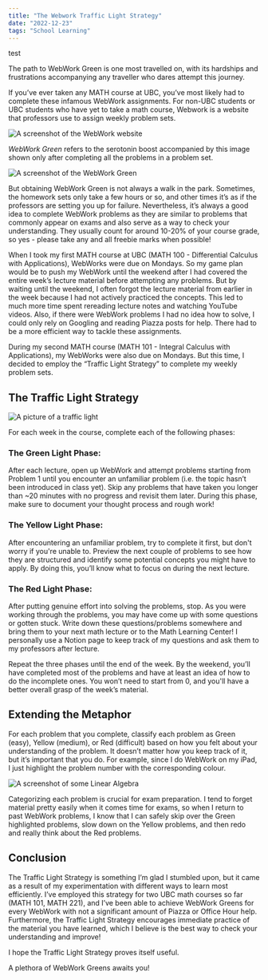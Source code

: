 ```yaml
---
title: "The Webwork Traffic Light Strategy"
date: "2022-12-23"
tags: "School Learning"
---
```


<p class="hello"> test </p>

The path to WebWork Green is one most travelled on, with its hardships and frustrations accompanying any traveller who dares attempt this journey.

If you’ve ever taken any MATH course at UBC, you’ve most likely had to complete these infamous WebWork assignments. For non-UBC students or UBC students who have yet to take a math course, Webwork is a website that professors use to assign weekly problem sets.

![A screenshot of the WebWork website](/post-assets/traffic-light-strategy/webwork.png)

*WebWork Green* refers to the serotonin boost accompanied by this image shown only after completing all the problems in a problem set.

![A screenshot of the WebWork Green](/post-assets/traffic-light-strategy/webwork-green.png)

But obtaining WebWork Green is not always a walk in the park. Sometimes, the homework sets only take a few hours or so, and other times it’s as if the professors are setting you up for failure. Nevertheless, it’s always a good idea to complete WebWork problems as they are similar to problems that commonly appear on exams and also serve as a way to check your understanding. They usually count for around 10-20% of your course grade, so yes - please take any and all freebie marks when possible!

When I took my first MATH course at UBC (MATH 100 - Differential Calculus with Applications), WebWorks were due on Mondays. So my game plan would be to push my WebWork until the weekend after I had covered the entire week’s lecture material before attempting any problems. But by waiting until the weekend, I often forgot the lecture material from earlier in the week because I had not actively practiced the concepts. This led to much more time spent rereading lecture notes and watching YouTube videos. Also, if there were WebWork problems I had no idea how to solve, I could only rely on Googling and reading Piazza posts for help. There had to be a more efficient way to tackle these assignments.

During my second MATH course (MATH 101 - Integral Calculus with Applications), my WebWorks were also due on Mondays. But this time, I decided to employ the “Traffic Light Strategy” to complete my weekly problem sets.

## The Traffic Light Strategy
![A picture of a traffic light](/post-assets/traffic-light-strategy/traffic-light.png)

For each week in the course, complete each of the following phases:

### The Green Light Phase: 
After each lecture, open up WebWork and attempt problems starting from Problem 1 until you encounter an unfamiliar problem (i.e. the topic hasn’t been introduced in class yet). Skip any problems that have taken you longer than ~20 minutes with no progress and revisit them later. During this phase, make sure to document your thought process and rough work! 

### The Yellow Light Phase: 
After encountering an unfamiliar problem, try to complete it first, but don't worry if you're unable to. Preview the next couple of problems to see how they are structured and identify some potential concepts you might have to apply. By doing this, you’ll know what to focus on during the next lecture.

### The Red Light Phase: 
After putting genuine effort into solving the problems, stop. As you were working through the problems, you may have come up with some questions or gotten stuck. Write down these questions/problems somewhere and bring them to your next math lecture or to the Math Learning Center! I personally use a Notion page to keep track of my questions and ask them to my professors after lecture.

Repeat the three phases until the end of the week. By the weekend, you’ll have completed most of the problems and have at least an idea of how to do the incomplete ones. You won’t need to start from 0, and you'll have a better overall grasp of the week’s material.

## Extending the Metaphor 

For each problem that you complete, classify each problem as Green (easy), Yellow (medium), or Red (difficult) based on how you felt about your understanding of the problem. It doesn’t matter how you keep track of it, but it’s important that you do. For example, since I do WebWork on my iPad, I just highlight the problem number with the corresponding colour.

![A screenshot of some Linear Algebra](/post-assets/traffic-light-strategy/webwork-example.jpeg)

Categorizing each problem is crucial for exam preparation. I tend to forget material pretty easily when it comes time for exams, so when I return to past WebWork problems, I know that I can safely skip over the Green highlighted problems, slow down on the Yellow problems, and then redo and really think about the Red problems.

## Conclusion 

The Traffic Light Strategy is something I’m glad I stumbled upon, but it came as a result of my experimentation with different ways to learn most efficiently. I’ve employed this strategy for two UBC math courses so far (MATH 101, MATH 221), and I’ve been able to achieve WebWork Greens for every WebWork with not a significant amount of Piazza or Office Hour help. Furthermore, the Traffic Light Strategy encourages immediate practice of the material you have learned, which I believe is the best way to check your understanding and improve! 

I hope the Traffic Light Strategy proves itself useful.

A plethora of WebWork Greens awaits you!

